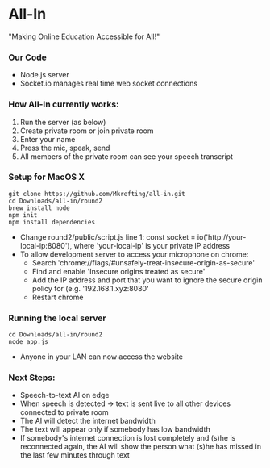 # All-In
"Making Online Education Accessible for All!"


### Our Code
* Node.js server
* Socket.io manages real time web socket connections

### How All-In currently works:

1. Run the server (as below)
2. Create private room or join private room
3. Enter your name
4. Press the mic, speak, send
5. All members of the private room can see your speech transcript

### Setup for MacOS X
```
git clone https://github.com/Mkrefting/all-in.git
cd Downloads/all-in/round2
brew install node
npm init
npm install dependencies

```
* Change round2/public/script.js line 1: const socket = io('http://your-local-ip:8080'), where 'your-local-ip' is your private IP address
* To allow development server to access your microphone on chrome:
  * Search 'chrome://flags/#unsafely-treat-insecure-origin-as-secure'
  * Find and enable 'Insecure origins treated as secure'
  * Add the IP address and port that you want to ignore the secure origin policy for (e.g. '192.168.1.xyz:8080'
  * Restart chrome

### Running the local server
```
cd Downloads/all-in/round2
node app.js
```
* Anyone in your LAN can now access the website

### Next Steps:

* Speech-to-text AI on edge
* When speech is detected -> text is sent live to all other devices connected to private room
* The AI will detect the internet bandwidth
* The text will appear only if somebody has low bandwidth
* If somebody's internet connection is lost completely and (s)he is reconnected again, the AI will show the person what (s)he has missed in the last few minutes through text
